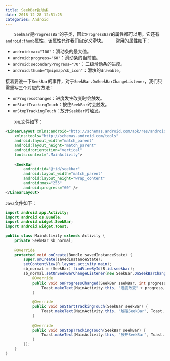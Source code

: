 ```yaml
---
title: SeekBar拖动条
date: 2018-12-28 12:51:25
categories: Android
---
```

&emsp;&emsp;`SeekBar`是`ProgressBar`的子类，因此`ProgressBar`的属性都可以用。它还有`android:thumb`属性，该属性允许我们自定义滑块。
&emsp;&emsp;常用的属性如下：

- `android:max="100"`：滑动条的最大值。
- `android:progress="60"`：滑动条的当前值。
- `android:secondaryProgress="70"`：二级滑动条的进度。
- `android:thumb="@mipmap/sb_icon"`：滑块的`drawable`。

接着要说一下`SeekBar`的事件，对于`SeekBar.OnSeekBarChangeListener`，我们只需重写三个对应的方法：

- `onProgressChanged`：进度发生改变时会触发。
- `onStartTrackingTouch`：按住`SeekBar`时会触发。
- `onStopTrackingTouch`：放开`SeekBar`时触发。

&emsp;&emsp;`XML`文件如下：

``` xml
<LinearLayout xmlns:android="http://schemas.android.com/apk/res/android"
    xmlns:tools="http://schemas.android.com/tools"
    android:layout_width="match_parent"
    android:layout_height="match_parent"
    android:orientation="vertical"
    tools:context=".MainActivity">
​
    <SeekBar
        android:id="@+id/seekbar"
        android:layout_width="match_parent"
        android:layout_height="wrap_content"
        android:max="255"
        android:progress="60" />
</LinearLayout>
```

`Java`文件如下：

``` java
import android.app.Activity;
import android.os.Bundle;
import android.widget.SeekBar;
import android.widget.Toast;
​
public class MainActivity extends Activity {
    private SeekBar sb_normal;
​
    @Override
    protected void onCreate(Bundle savedInstanceState) {
        super.onCreate(savedInstanceState);
        setContentView(R.layout.activity_main);
        sb_normal = (SeekBar) findViewById(R.id.seekbar);
        sb_normal.setOnSeekBarChangeListener(new SeekBar.OnSeekBarChangeListener() {
            @Override
            public void onProgressChanged(SeekBar seekBar, int progress, boolean fromUser) {
                Toast.makeText(MainActivity.this, "进度改变" + progress, Toast.LENGTH_SHORT).show();
            }
​
            @Override
            public void onStartTrackingTouch(SeekBar seekBar) {
                Toast.makeText(MainActivity.this, "触碰SeekBar", Toast.LENGTH_SHORT).show();
            }
​
            @Override
            public void onStopTrackingTouch(SeekBar seekBar) {
                Toast.makeText(MainActivity.this, "放开SeekBar", Toast.LENGTH_SHORT).show();
            }
        });
    }
}
```